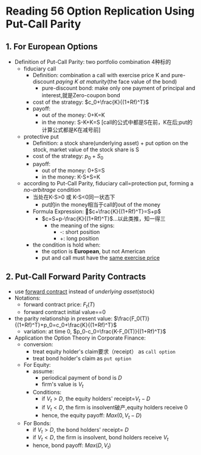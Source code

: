 # Reading 56 Option Replication Using Put-Call Parity

## 1. For European Options

- Definition of Put-Call Parity: two portfolio combination 4种标的
  - fiduciary call
    - Definition: combination a call with exercise price K and pure-discount *paying K at maturity*(the face value of the bond)
      - pure-discount bond: make only one payment of principal and interest,就是Zero-coupon bond
    - cost of the strategy: $c_0+\frac{K}{(1+Rf)^T}$
    - payoff:
      - out of the money: 0+K=K
      - in the money: S-K+K=S [call的公式中都是S在前，K在后;put的计算公式都是K在减号前] 
  - protective put
    - Definition: a stock share(underlying asset) + put option on the stock, market value of the stock share is S
    - cost of the strategy: $p_0+S_0$
    - payoff:
      - out of the money: 0+S=S
      - in the money: K-S+S=K
  - according to Put-Call Parity, fiduciary call=protection put, forming a *no-arbitrage* condition
    - 当处在K-S>0 或 K-S<0同一状态下
      - put的in the money相当于call的out of the money
    - Formula Expression: 🌟$c+\frac{K}{(1+Rf)^T}=S+p$
      - $c=S+p-\frac{K}{(1+Rf)^T}$...以此类推，知一得三
        - the meaning of the signs:
          - -: short position
          - +: long position
    - the condition is hold when:
      - the option is **European**, but not American
      - put and call must have the <u>same exercise price</u>
  
## 2. Put-Call Forward Parity Contracts

- use <u>forward contract</u> instead of *underlying asset*(stock)
- Notations:
  - forward contract price: $F_t(T)$
  - forward contract initial value==0
- the parity relationship in present value: $\frac{F_0(T)}{(1+Rf)^T}+p_0=c_0+\frac{K}{(1+Rf)^T}$
  - variation: at time 0, $p_0-c_0=\frac{K-F_0(T)}{(1+Rf)^T}$
- Application the Option Theory in Corporate Finance:
  - conversion:
    - treat equity holder's claim要求（receipt） as `call option`
    - treat bond holder's claim as `put option`
  - For Equity:
    - assume:
      - periodical payment of bond is $D$
      - firm's value is $V_t$
    - Conditions:
      - if $V_t>D$, the equity holders' receipt=$V_t-D$
      - if $V_t<D$, the firm is insolvent破产,equity holders receive 0
      - hence, the equity payoff: $Max(0,V_t-D)$
  - For Bonds:
    - if $V_t>D$, the bond holders' receipt= $D$
    - if $V_t<D$, the firm is insolvent, bond holders receive $V_t$
    - hence, bond payoff: $Max(D,V_t)$
